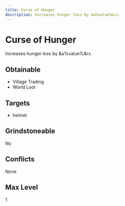 ```yaml
---
title: Curse of Hunger
description: Increases hunger loss by &a%value%&rx.
---
```

# Curse of Hunger
Increases hunger loss by &a%value%&rx.
## Obtainable

- Village Trading
- World Loot
## Targets
- helmet
## Grindstoneable
No
## Conflicts
None
## Max Level
1
